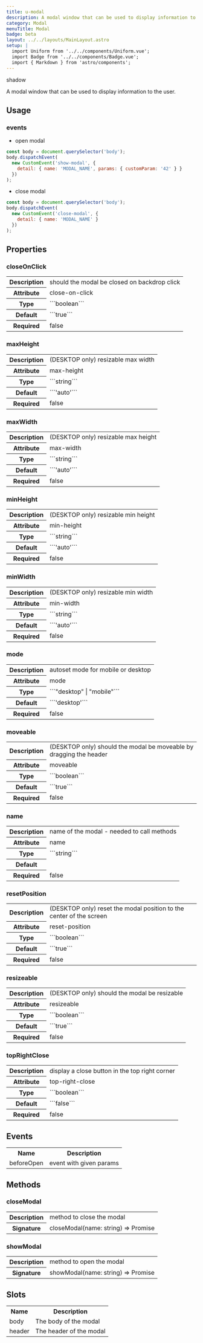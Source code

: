 ```yaml
---
title: u-modal
description: A modal window that can be used to display information to the user.
category: Modal
menuTitle: Modal
badge: beta
layout: ../../layouts/MainLayout.astro
setup: |
  import Uniform from '../../components/Uniform.vue';
  import Badge from '../../components/Badge.vue';
  import { Markdown } from 'astro/components';
---
```


<Badge> shadow </Badge>

A modal window that can be used to display information to the user.

## Usage

### events

- open modal

```js
const body = document.querySelector('body');
body.dispatchEvent(
  new CustomEvent('show-modal', {
    detail: { name: 'MODAL_NAME', params: { customParam: '42' } }
  })
);
```

- close modal

```js
const body = document.querySelector('body');
body.dispatchEvent(
  new CustomEvent('close-modal', {
    detail: { name: 'MODAL_NAME' }
  })
);
```

## Properties

### closeOnClick

<table>
<tr><th>Description</th><td><Markdown>should the modal be closed on backdrop click</Markdown></td></tr>
<tr><th>Attribute</th><td><Markdown>close-on-click</Markdown></td></tr>
<tr><th>Type</th><td><Markdown>```boolean```</Markdown></td></tr>
<tr><th>Default</th><td><Markdown>```true```</Markdown></td></tr>
<tr><th>Required</th><td><Markdown>false</Markdown></td></tr>
</table>

### maxHeight

<table>
<tr><th>Description</th><td><Markdown>(DESKTOP only) resizable max width</Markdown></td></tr>
<tr><th>Attribute</th><td><Markdown>max-height</Markdown></td></tr>
<tr><th>Type</th><td><Markdown>```string```</Markdown></td></tr>
<tr><th>Default</th><td><Markdown>```'auto'```</Markdown></td></tr>
<tr><th>Required</th><td><Markdown>false</Markdown></td></tr>
</table>

### maxWidth

<table>
<tr><th>Description</th><td><Markdown>(DESKTOP only) resizable max height</Markdown></td></tr>
<tr><th>Attribute</th><td><Markdown>max-width</Markdown></td></tr>
<tr><th>Type</th><td><Markdown>```string```</Markdown></td></tr>
<tr><th>Default</th><td><Markdown>```'auto'```</Markdown></td></tr>
<tr><th>Required</th><td><Markdown>false</Markdown></td></tr>
</table>

### minHeight

<table>
<tr><th>Description</th><td><Markdown>(DESKTOP only) resizable min height</Markdown></td></tr>
<tr><th>Attribute</th><td><Markdown>min-height</Markdown></td></tr>
<tr><th>Type</th><td><Markdown>```string```</Markdown></td></tr>
<tr><th>Default</th><td><Markdown>```'auto'```</Markdown></td></tr>
<tr><th>Required</th><td><Markdown>false</Markdown></td></tr>
</table>

### minWidth

<table>
<tr><th>Description</th><td><Markdown>(DESKTOP only) resizable min width</Markdown></td></tr>
<tr><th>Attribute</th><td><Markdown>min-width</Markdown></td></tr>
<tr><th>Type</th><td><Markdown>```string```</Markdown></td></tr>
<tr><th>Default</th><td><Markdown>```'auto'```</Markdown></td></tr>
<tr><th>Required</th><td><Markdown>false</Markdown></td></tr>
</table>

### mode

<table>
<tr><th>Description</th><td><Markdown>autoset mode for mobile or desktop</Markdown></td></tr>
<tr><th>Attribute</th><td><Markdown>mode</Markdown></td></tr>
<tr><th>Type</th><td><Markdown>```"desktop" | "mobile"```</Markdown></td></tr>
<tr><th>Default</th><td><Markdown>```'desktop'```</Markdown></td></tr>
<tr><th>Required</th><td><Markdown>false</Markdown></td></tr>
</table>

### moveable

<table>
<tr><th>Description</th><td><Markdown>(DESKTOP only) should the modal be moveable by dragging the header</Markdown></td></tr>
<tr><th>Attribute</th><td><Markdown>moveable</Markdown></td></tr>
<tr><th>Type</th><td><Markdown>```boolean```</Markdown></td></tr>
<tr><th>Default</th><td><Markdown>```true```</Markdown></td></tr>
<tr><th>Required</th><td><Markdown>false</Markdown></td></tr>
</table>

### name

<table>
<tr><th>Description</th><td><Markdown>name of the modal - needed to call methods</Markdown></td></tr>
<tr><th>Attribute</th><td><Markdown>name</Markdown></td></tr>
<tr><th>Type</th><td><Markdown>```string```</Markdown></td></tr>
<tr><th>Default</th><td><Markdown></Markdown></td></tr>
<tr><th>Required</th><td><Markdown>false</Markdown></td></tr>
</table>

### resetPosition

<table>
<tr><th>Description</th><td><Markdown>(DESKTOP only) reset the modal position to the center of the screen</Markdown></td></tr>
<tr><th>Attribute</th><td><Markdown>reset-position</Markdown></td></tr>
<tr><th>Type</th><td><Markdown>```boolean```</Markdown></td></tr>
<tr><th>Default</th><td><Markdown>```true```</Markdown></td></tr>
<tr><th>Required</th><td><Markdown>false</Markdown></td></tr>
</table>

### resizeable

<table>
<tr><th>Description</th><td><Markdown>(DESKTOP only) should the modal be resizable</Markdown></td></tr>
<tr><th>Attribute</th><td><Markdown>resizeable</Markdown></td></tr>
<tr><th>Type</th><td><Markdown>```boolean```</Markdown></td></tr>
<tr><th>Default</th><td><Markdown>```true```</Markdown></td></tr>
<tr><th>Required</th><td><Markdown>false</Markdown></td></tr>
</table>

### topRightClose

<table>
<tr><th>Description</th><td><Markdown>display a close button in the top right corner</Markdown></td></tr>
<tr><th>Attribute</th><td><Markdown>top-right-close</Markdown></td></tr>
<tr><th>Type</th><td><Markdown>```boolean```</Markdown></td></tr>
<tr><th>Default</th><td><Markdown>```false```</Markdown></td></tr>
<tr><th>Required</th><td><Markdown>false</Markdown></td></tr>
</table>

## Events

<table>
<tr><th>Name</th><th>Description</th></tr>

<tr><td><Markdown>beforeOpen</Markdown></td><td><Markdown>event with given params</Markdown></td></tr></table>

## Methods

### closeModal

<table>
<tr><th>Description</th><td><Markdown>method to close the modal</Markdown></td></tr>
<tr><th>Signature</th><td><Markdown>closeModal(name: string) => Promise<void></Markdown></td></tr>
</table>

### showModal

<table>
<tr><th>Description</th><td><Markdown>method to open the modal</Markdown></td></tr>
<tr><th>Signature</th><td><Markdown>showModal(name: string) => Promise<void></Markdown></td></tr>
</table>

## Slots

<table>
<tr><th>Name</th><th>Description</th></tr>

<tr><td><Markdown>body</Markdown></td><td><Markdown>The body of the modal</Markdown></td></tr>
<tr><td><Markdown>header</Markdown></td><td><Markdown>The header of the modal</Markdown></td></tr></table>
